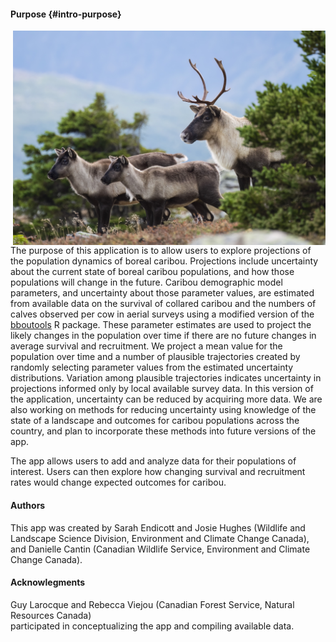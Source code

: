 #### Purpose {#intro-purpose}

<img align="right" src="Female_caribou_and_calves.jpg" width="500">
The purpose of this application is to allow users to explore projections of the
population dynamics of boreal caribou. Projections include uncertainty about the
current state of boreal caribou populations, and how those populations will
change in the future. Caribou demographic model parameters, and uncertainty
about those parameter values, are estimated from available data on the survival
of collared caribou and the numbers of calves observed per cow in aerial surveys
using a modified version of the <a href="https://poissonconsulting.github.io/bboutools/" target="_blank">bboutools</a>
R package. These
parameter estimates are used to project the likely changes in the population
over time if there are no future changes in average survival and recruitment. We
project a mean value for the population over time and a number of plausible
trajectories created by randomly selecting parameter values from the estimated
uncertainty distributions. Variation among plausible trajectories indicates
uncertainty in projections informed only by local available survey data. In this
version of the application, uncertainty can be reduced by acquiring more data.
We are also working on methods for reducing uncertainty using knowledge of the
state of a landscape and outcomes for caribou populations across the country,
and plan to incorporate these methods into future versions of the app.

The app allows users to add and analyze data for their populations of interest.
Users can then explore how changing survival and recruitment rates would change 
expected outcomes for caribou.

#### Authors
This app was created by Sarah Endicott and Josie Hughes (Wildlife and Landscape
Science Division, Environment and Climate Change Canada), and Danielle Cantin
(Canadian Wildlife Service, Environment and Climate Change Canada).

#### Acknowlegments
Guy Larocque and Rebecca Viejou (Canadian Forest Service, Natural Resources Canada)  
participated in conceptualizing the app and compiling available data.


